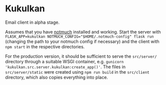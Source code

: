 # Kukulkan

Email client in alpha stage.

Assumes that you have [notmuch](https://notmuchmail.org) installed and working. Start the server with `FLASK_APP=kukulkan NOTMUCH_CONFIG="$HOME/.notmuch-config" flask run` (changing the path to your notmuch config if necessary) and the client with `npm start` in the respective directories.

For the production version, it should be sufficient to serve the `src/server/` directory through a suitable WSGI container, e.g. `gunicorn 'kukulkan.src.server.kukulkan:create_app()'`.
The files in `src/server/static` were created using `npm run build` in the `src/client` directory, which also copies everything into place.
